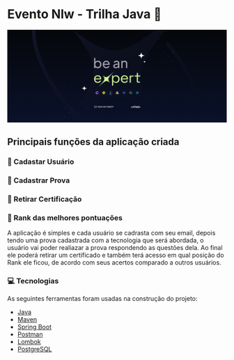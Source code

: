 # Evento Nlw - Trilha Java :rocket:
![Getting Started](./img/eventonlw.png)
## Principais funções da aplicação criada

### :bust_in_silhouette: Cadastar Usuário
### :bookmark_tabs: Cadastrar Prova 
### :ticket: Retirar Certificação
### :crown: Rank das melhores pontuações

 A aplicação é simples e cada usuário se cadrasta com seu email, depois tendo uma prova cadastrada com a tecnologia que será abordada, o usuário vai poder realiazar a prova respondendo as questões dela. Ao final ele poderá retirar um certificado e também terá acesso em qual posição do Rank ele ficou, de acordo com seus acertos comparado a outros usuários.

### :computer: Tecnologias

As seguintes ferramentas foram usadas na construção do projeto:

- [Java](https://www.oracle.com/java/technologies/downloads/)
- [Maven](https://maven.apache.org/)
- [Spring Boot](https://spring.io/projects/spring-boot)
- [Postman](https://www.postman.com/)
- [Lombok](https://projectlombok.org/#)
- [PostgreSQL](https://www.postgresql.org/)